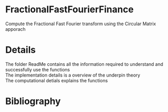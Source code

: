 # FractionalFastFourierFinance
Compute the Fractional Fast Fourier transform using the Circular Matrix apporach

# Details
The folder ReadMe contains all the information required to understand and successfully use the functions <br/>
The implementation details is a overview of the underpin theory <br/>
The computational detials explains the functions <br/>

# Bibliography
